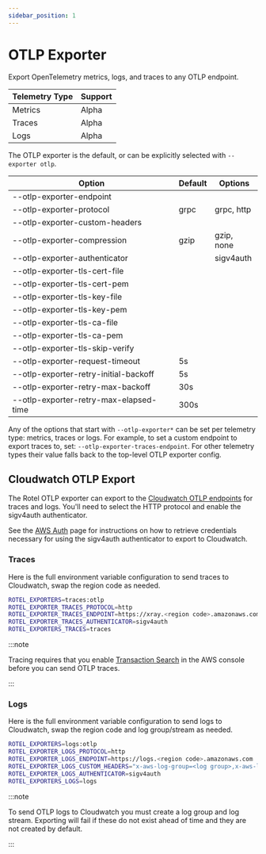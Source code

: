 ```yaml
---
sidebar_position: 1
---
```


# OTLP Exporter

Export OpenTelemetry metrics, logs, and traces to any OTLP endpoint.

| Telemetry Type | Support |
|----------------|---------|
| Metrics        | Alpha   |
| Traces         | Alpha   |
| Logs           | Alpha   |


The OTLP exporter is the default, or can be explicitly selected with `--exporter otlp`.

| Option                                 | Default | Options    |
|----------------------------------------|---------|------------|
| --otlp-exporter-endpoint               |         |            |
| --otlp-exporter-protocol               | grpc    | grpc, http |
| --otlp-exporter-custom-headers         |         |            |
| --otlp-exporter-compression            | gzip    | gzip, none |
| --otlp-exporter-authenticator          |         | sigv4auth  |
| --otlp-exporter-tls-cert-file          |         |            |
| --otlp-exporter-tls-cert-pem           |         |            |
| --otlp-exporter-tls-key-file           |         |            |
| --otlp-exporter-tls-key-pem            |         |            |
| --otlp-exporter-tls-ca-file            |         |            |
| --otlp-exporter-tls-ca-pem             |         |            |
| --otlp-exporter-tls-skip-verify        |         |            |
| --otlp-exporter-request-timeout        | 5s      |            |
| --otlp-exporter-retry-initial-backoff  | 5s      |            |
| --otlp-exporter-retry-max-backoff      | 30s     |            |
| --otlp-exporter-retry-max-elapsed-time | 300s    |            |

Any of the options that start with `--otlp-exporter*` can be set per telemetry type: metrics, traces or logs. For
example, to set a custom endpoint to export traces to, set: `--otlp-exporter-traces-endpoint`. For other telemetry
types their value falls back to the top-level OTLP exporter config.

## Cloudwatch OTLP Export

The Rotel OTLP exporter can export to the
[Cloudwatch OTLP endpoints](https://docs.aws.amazon.com/AmazonCloudWatch/latest/monitoring/CloudWatch-OTLPEndpoint.html)
for traces and logs. You'll need to select the HTTP protocol and enable the sigv4auth authenticator.

See the [AWS Auth](/docs/configuration/aws-auth) page for instructions on how to retrieve credentials necessary
for using the sigv4auth authenticator to export to Cloudwatch.

### Traces

Here is the full environment variable configuration to send traces to Cloudwatch, swap the region code as needed.

```bash
ROTEL_EXPORTERS=traces:otlp
ROTEL_EXPORTER_TRACES_PROTOCOL=http
ROTEL_EXPORTER_TRACES_ENDPOINT=https://xray.<region code>.amazonaws.com
ROTEL_EXPORTER_TRACES_AUTHENTICATOR=sigv4auth
ROTEL_EXPORTERS_TRACES=traces
```

:::note

Tracing requires that you
enable [Transaction Search](https://docs.aws.amazon.com/AmazonCloudWatch/latest/monitoring/CloudWatch-Transaction-Search.html)
in the AWS console before you can send OTLP traces.

:::

### Logs

Here is the full environment variable configuration to send logs to Cloudwatch, swap the region code and
log group/stream as needed.

```bash
ROTEL_EXPORTERS=logs:otlp
ROTEL_EXPORTER_LOGS_PROTOCOL=http
ROTEL_EXPORTER_LOGS_ENDPOINT=https://logs.<region code>.amazonaws.com
ROTEL_EXPORTER_LOGS_CUSTOM_HEADERS="x-aws-log-group=<log group>,x-aws-log-stream=<log stream>"
ROTEL_EXPORTER_LOGS_AUTHENTICATOR=sigv4auth
ROTEL_EXPORTERS_LOGS=logs
```

:::note

To send OTLP logs to Cloudwatch you must create a log group and log stream. Exporting will fail if these do not exist
ahead of time and they are not created by default.

:::
